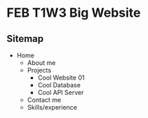 # FEB T1W3 Big Website

## Sitemap

- Home
  - About me
  - Projects
    - Cool Website 01
    - Cool Database
    - Cool API Server
  - Contact me
  - Skills/experience
